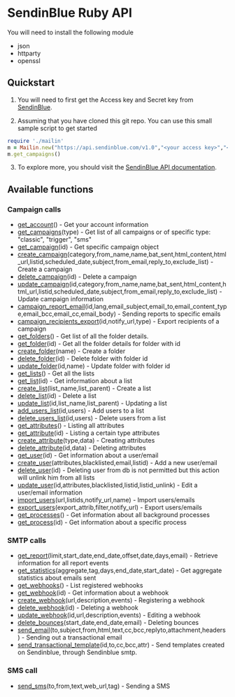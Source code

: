 # SendinBlue Ruby API

You will need to install the following module
* json
* httparty
* openssl

## Quickstart

1. You will need to first get the Access key and Secret key from [SendinBlue](https://www.sendinblue.com).

2. Assuming that you have cloned this git repo. You can use this small sample script to get started
```ruby
require './mailin'
m = Mailin.new("https://api.sendinblue.com/v1.0","<your access key>","<your secret key>")
m.get_campaigns()
```
3. To explore more, you should visit the [SendinBlue API documentation](https://apidocs.sendinblue.com).

## Available functions

### Campaign calls

 * [get_account](https://apidocs.sendinblue.com/account/)() - Get your account information
 * [get_campaigns](https://apidocs.sendinblue.com/campaign/#1)(type) - Get list of all campaigns or of specific type: "classic", "trigger", "sms"
 * [get_campaign](https://apidocs.sendinblue.com/campaign/#1)(id) - Get specific campaign object
 * [create_campaign](https://apidocs.sendinblue.com/campaign/#2)(category,from_name,name,bat_sent,html_content,html_url,listid,scheduled_date,subject,from_email,reply_to,exclude_list) - Create a campaign
 * [delete_campaign](https://apidocs.sendinblue.com/campaign/#3)(id) - Delete a campaign
 * [update_campaign](https://apidocs.sendinblue.com/campaign/#4)(id,category,from_name,name,bat_sent,html_content,html_url,listid,scheduled_date,subject,from_email,reply_to,exclude_list) - Update campaign information
 * [campaign_report_email](https://apidocs.sendinblue.com/campaign/#5)(id,lang,email_subject,email_to,email_content_type,email_bcc,email_cc,email_body) - Sending reports to specific emails
 * [campaign_recipients_export](https://apidocs.sendinblue.com/campaign/#6)(id,notify_url,type) - Export recipients of a campaign
 * [get_folders](https://apidocs.sendinblue.com/folder/#1)() - Get list of all the folder details.
 * [get_folder](https://apidocs.sendinblue.com/folder/#2)(id) - Get all the folder details for folder with id <id>
 * [create_folder](https://apidocs.sendinblue.com/folder/#3)(name) - Create a folder
 * [delete_folder](https://apidocs.sendinblue.com/folder/#4)(id) - Delete folder with folder id <id>
 * [update_folder](https://apidocs.sendinblue.com/folder/#5)(id,name) - Update folder with folder id <id>
 * [get_lists](https://apidocs.sendinblue.com/list/#1)() - Get all the lists
 * [get_list](https://apidocs.sendinblue.com/list/#2)(id) - Get information about a list
 * [create_list](https://apidocs.sendinblue.com/list/#3)(list_name,list_parent) - Create a list
 * [delete_list](https://apidocs.sendinblue.com/list/#4)(id) - Delete a list
 * [update_list](https://apidocs.sendinblue.com/list/#5)(id,list_name,list_parent) - Updating a list
 * [add_users_list](https://apidocs.sendinblue.com/list/#6)(id,users) - Add users to a list
 * [delete_users_list](https://apidocs.sendinblue.com/list/#7)(id,users) - Delete users from a list
 * [get_attributes](https://apidocs.sendinblue.com/attribute/#1)() - Listing all attributes
 * [get_attribute](https://apidocs.sendinblue.com/attribute/#2)(id) - Listing a certain type attributes
 * [create_attribute](https://apidocs.sendinblue.com/attribute/#3)(type,data) - Creating attributes
 * [delete_attribute](https://apidocs.sendinblue.com/attribute/#4)(id,data) - Deleting attributes
 * [get_user](https://apidocs.sendinblue.com/user/#2)(id) - Get information about a user/email
 * [create_user](https://apidocs.sendinblue.com/user/#1)(attributes,blacklisted,email,listid) - Add a new user/email
 * [delete_user](https://apidocs.sendinblue.com/user/#4)(id) - Deleting user from db is not permitted but this action will unlink him from all lists
 * [update_user](https://apidocs.sendinblue.com/user/#3)(id,attributes,blacklisted,listid,listid_unlink) - Edit a user/email information
 * [import_users](https://apidocs.sendinblue.com/user/#5)(url,listids,notify_url,name) - Import users/emails
 * [export_users](https://apidocs.sendinblue.com/user/#6)(export_attrib,filter,notify_url) - Export users/emails
 * [get_processes](https://apidocs.sendinblue.com/process/#1)() - Get information about all background processes
 * [get_process](https://apidocs.sendinblue.com/process/#2)(id) - Get information about a specific process
 
### SMTP calls

 * [get_report](https://apidocs.sendinblue.com/report/)(limit,start_date,end_date,offset,date,days,email) - Retrieve information for all report events
 * [get_statistics](https://apidocs.sendinblue.com/statistics/)(aggregate,tag,days,end_date,start_date) - Get aggregate statistics about emails sent
 * [get_webhooks](https://apidocs.sendinblue.com/webhooks/#1)() - List registered webhooks
 * [get_webhook](https://apidocs.sendinblue.com/webhooks/#2)(id) - Get information about a webhook
 * [create_webhook](https://apidocs.sendinblue.com/webhooks/#3)(url,description,events) - Registering a webhook
 * [delete_webhook](https://apidocs.sendinblue.com/webhooks/#5)(id) - Deleting a webhook
 * [update_webhook](https://apidocs.sendinblue.com/webhooks/#4)(id,url,description,events) - Editing a webhook
 * [delete_bounces](https://apidocs.sendinblue.com/bounces/)(start_date,end_date,email) - Deleting bounces
 * [send_email](https://apidocs.sendinblue.com/tutorial-sending-transactional-email/)(to,subject,from,html,text,cc,bcc,replyto,attachment,headers) - Sending out a transactional email
 * [send_transactional_template](https://apidocs.sendinblue.com/template/)(id,to,cc,bcc,attr) - Send templates created on Sendinblue, through Sendinblue smtp.

### SMS call

 * [send_sms](https://apidocs.sendinblue.com/sms/)(to,from,text,web_url,tag) - Sending a SMS
